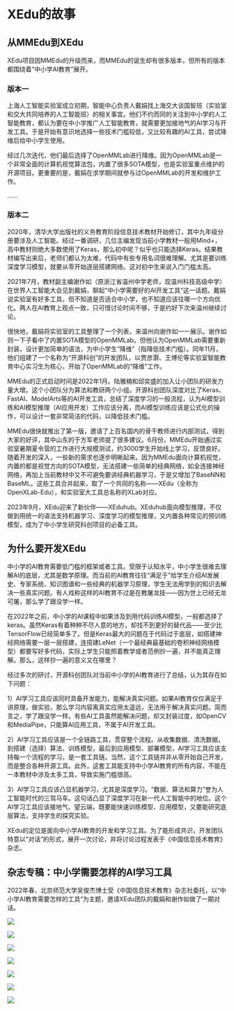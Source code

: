# XEdu的故事

## 从MMEdu到XEdu

XEdu项目因MMEdu的升级而来，而MMEdu的诞生却有很多版本，但所有的版本都围绕着“中小学AI教育”展开。

### 版本一

上海人工智能实验室成立初期，智能中心负责人戴娟找上海交大谈国智班（实验室和交大共同培养的人工智能班）的相关事宜。他们不约而同的关注到中小学的人工智能教育，都认为要在中小学推广人工智能教育，就需要更加接地气的AI学习与开发工具。于是开始有意识地选择一些技术门槛较低，又比较有趣的AI工具，尝试降维后给中小学生使用。

经过几次迭代，他们最后选择了OpenMMLab进行降维。因为OpenMMLab是一个非常全面的计算机视觉算法包，内置了很多SOTA模型，也是实验室重点维护的开源项目。更重要的是，戴娟在求学期间就参与过OpenMMLab的开发和维护工作。

……

### 版本二

2020年，清华大学出版社的义务教育阶段信息技术教材开始修订，其中九年级分册要涉及人工智能。经过一番调研，几位主编发现当前小学教材一般用Mind+，高中教材则绝大多数使用了Keras，那么初中呢？似乎也只能选择Keras。结果教材编写出来后，老师们都认为太难，代码中有些专用名词很难理解。尤其是要训练深度学习模型，就要从零开始逐层搭建网络。这对初中生来说入门门槛太高。

2021年7月，教材副主编谢作如（原浙江省温州中学老师，现温州科技高级中学）在世界人工智能大会见到戴娟，聊起“中小学需要好的AI开发工具”这一话题。戴娟说实验室有好多工具，但不知道是否适合中小学，也不知道应该往哪一个方向优化。两人在AI教育上观点一致，只可惜讨论时间不够，于是约好下次来温州继续讨论。

很快地，戴娟将实验室的工具整理了一个列表，来温州向谢作如一一展示。谢作如则一下子看中了内置SOTA模型的OpenMMLab。但他认为OpenMMLab需要重新封装，设计更加简单的语法，为中小学生“降维”（指降低技术门槛）。同年11月，他们组建了一个名称为“开源科创”的开发团队，以贾彦灏、王博伦等实验室智能教育中心实习生为核心，开始了OpenMMLab的“降维”工作。

MMEdu的正式启动时间是2022年1月。陆雅楠和邱奕盛的加入让小团队的研发力量大增。这个小团队分为算法和教研两个小组。开源科创团队深度对比了Keras、FastAI、ModelArts等的AI开发工具，总结了深度学习的一般流程，认为AI模型训练和AI模型推理（AI应用开发）工作应该分离，而AI模型训练应该是公式化的操作，可以设计一套非常简洁的代码，以降低技术门槛。

MMEdu很快就推出了第一版，邀请了上百名国内的骨干教师进行内部测试，得到大家的好评，其中山东的于方军老师提了很多建议。6月份，MMEdu开始通过实验室暑期夏令营的工作进行大规模测试，约3000学生开始线上学习，反馈良好。随着开发的深入，一些新的需求也逐步明晰起来。因为MMEdu面向计算机视觉，内置的都是视觉方向的SOTA模型，无法搭建一些简单的经典网络，如全连接神经网络，再加上当前教材中又不可避免要讲经典机器学习，于是又增加了BaseNN和BaseML。这些工具合并起来，取了一个共同的名称——XEdu（全称为OpenXLab-Edu），和实验室大工具总名称的XLab对应。

2023年9月，XEdu迎来了新伙伴——XEduhub。XEduhub面向模型推理，不仅做到用统一的语法支持机器学习、深度学习的模型推理，又内置各种常见的预训练模型，成为了中小学生研究科创项目的必备工具。

## 为什么要开发XEdu

中小学的AI教育需要低门槛的框架或者工具。受限于认知水平，中小学生很难去理解AI的底层，尤其是数学原理。而当前的AI教育往往“满足于”给学生介绍AI发展史、专家系统、知识图谱和一些经典的机器学习原理，学生无法用学到的知识去解决一些真实问题。有人戏称这样的AI教育不过是在教屠龙技——因为世上已经无龙可屠，那么学了跟没学一样。

在2022年之前，中小学的AI课程中如果涉及到用代码训练AI模型，一般都选择了keras。虽然Keras有着种种不尽人意的地方，却找不到更好的替代品——至少比TensorFlow已经简单多了。但是Keras最大的问题在于代码过于底层，如搭建神经网络需要一层一层搭建，连搭建LeNet（一个最经典最基础的卷积神经网络模型）都要写好多代码，实际上学生只能照着教学或者范例抄一遍，并不能真正理解。那么，这样抄一遍的意义又在哪里？

经过多次的研讨，开源科创团队对当前中小学的AI教育进行了总结，认为其存在如下问题：

1）AI学习工具应该同时具备开发能力，能解决真实问题。如果AI教育仅仅满足于讲原理，做实验，那么学习内容离真实应用太遥远，无法用于解决真实问题。简而言之，学了跟没学一样。有些AI工具虽然能解决问题，却又封装过度，如OpenCV和MediaPipe，只能算AI应用工具，不属于AI开发工具。 

2）AI学习工具应该是一个全链路工具，贯穿整个流程。从收集数据、清洗数据，到搭建（选择）算法、训练模型，最后到应用模型、部署模型，AI学习工具应该支持每一个流程的学习，是一套工具链。当然，这个工具链并非从零开始自己开发，而是整合各种开源工具。此外，这套工具能支持中小学AI教育的所有内容，不能在一本教材中涉及太多工具，导致实施门槛很高。

3）AI学习工具应该凸显机器学习，尤其是深度学习。“数据、算法和算力”誉为人工智能时代的三驾马车。这句话凸显了深度学习在新一代人工智能中的地位。这个AI学习工具应该接地气、望云端，既要能快速训练模型、应用模型，又要能研究底层算法，支持学生的探究实验。

XEdu的定位是面向中小学AI教育的开发和学习工具。为了能形成共识，开发团队特意以“对话”的形式，展开一次讨论，并将讨论过程发表于《中国信息技术教育》杂志。

## 杂志专稿：中小学需要怎样的AI学习工具

2022年春，北京师范大学吴俊杰博士受《中国信息技术教育》杂志社委托，以“中小学AI教育需要怎样的工具“为主题，邀请XEdu团队的戴娟和谢作如做了一期对话。

![](../images/about/magazine1.jpg)

![](../images/about/magazine2.jpg)

![](../images/about/magazine3.jpg)

![](../images/about/magazine4.jpg)

![](../images/about/magazine5.jpg)

![](../images/about/magazine6.jpg)

![](../images/about/magazine7.jpg)
